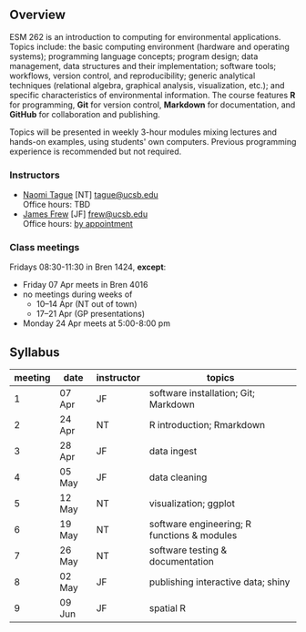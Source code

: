 ## Overview

ESM 262 is an introduction to computing for environmental applications. Topics include: the basic computing environment (hardware and operating systems); programming language concepts; program design; data management, data structures and their implementation; software tools; workflows, version control, and reproducibility; generic analytical techniques (relational algebra, graphical analysis, visualization, etc.); and specific characteristics of environmental information. The course features **R** for programming, **Git** for version control, **Markdown** for documentation, and **GitHub** for collaboration and publishing.

Topics will be presented in weekly 3-hour modules mixing lectures and hands-on examples, using students' own computers. Previous programming experience is recommended but not required.

### Instructors

- [Naomi Tague](http://bren.ucsb.edu/people/Faculty/christina_tague.htm) [NT] <tague@ucsb.edu>  
  Office hours: TBD
- [James Frew](http://frew.eri.ucsb.edu/) [JF] <frew@ucsb.edu>  
  Office hours: [by appointment](mailto:frew@ucsb.edu?subject=appointment%20request)

### Class meetings

Fridays 08:30-11:30 in Bren 1424, **except**:

- Friday 07 Apr meets in Bren 4016
- no meetings during weeks of
  - 10–14 Apr (NT out of town)
  - 17–21 Apr (GP presentations)
- Monday 24 Apr meets at 5:00-8:00 pm

## Syllabus

| meeting | date   | instructor | topics                                   |
| ------- | ------ | ---------- | ---------------------------------------- |
| 1       | 07 Apr | JF         | software installation; Git; Markdown     |
| 2       | 24 Apr | NT         | R introduction; Rmarkdown                |
| 3       | 28 Apr | JF         | data ingest                              |
| 4       | 05 May | JF         | data cleaning                            |
| 5       | 12 May | NT         | visualization; ggplot                    |
| 6       | 19 May | NT         | software engineering; R functions & modules |
| 7       | 26 May | NT         | software testing & documentation         |
| 8       | 02 May | JF         | publishing interactive data; shiny       |
| 9       | 09 Jun | JF         | spatial R                                |
